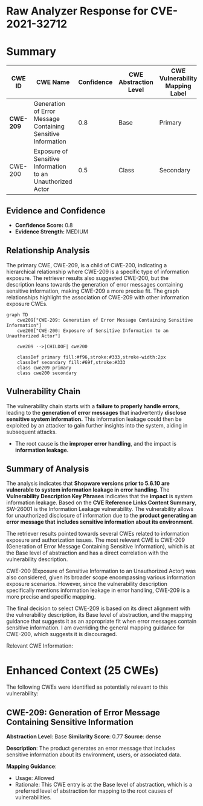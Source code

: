 # Raw Analyzer Response for CVE-2021-32712

# Summary
| CWE ID | CWE Name | Confidence | CWE Abstraction Level | CWE Vulnerability Mapping Label | CWE-Vulnerability Mapping Notes |
|---|---|---|---|---|---|
| **CWE-209** | Generation of Error Message Containing Sensitive Information | 0.8 | Base | Primary | Allowed |
| CWE-200 | Exposure of Sensitive Information to an Unauthorized Actor | 0.5 | Class | Secondary | Discouraged |

## Evidence and Confidence

*   **Confidence Score:** 0.8
*   **Evidence Strength:** MEDIUM

## Relationship Analysis
The primary CWE, CWE-209, is a child of CWE-200, indicating a hierarchical relationship where CWE-209 is a specific type of information exposure. The retriever results also suggested CWE-200, but the description leans towards the generation of error messages containing sensitive information, making CWE-209 a more precise fit. The graph relationships highlight the association of CWE-209 with other information exposure CWEs.

```mermaid
graph TD
    cwe209["CWE-209: Generation of Error Message Containing Sensitive Information"]
    cwe200["CWE-200: Exposure of Sensitive Information to an Unauthorized Actor"]
    
    cwe209 -->|CHILDOF| cwe200

    classDef primary fill:#f96,stroke:#333,stroke-width:2px
    classDef secondary fill:#69f,stroke:#333
    class cwe209 primary
    class cwe200 secondary
```

## Vulnerability Chain
The vulnerability chain starts with a **failure to properly handle errors**, leading to the **generation of error messages** that inadvertently **disclose sensitive system information.** This information leakage could then be exploited by an attacker to gain further insights into the system, aiding in subsequent attacks.
  - The root cause is the **improper error handling**, and the impact is **information leakage.**

## Summary of Analysis
The analysis indicates that **Shopware versions prior to 5.6.10 are vulnerable to system information leakage in error handling**. The **Vulnerability Description Key Phrases** indicates that the **impact** is system information leakage. Based on the **CVE Reference Links Content Summary**, SW-26001 is the Information Leakage vulnerability. The vulnerability allows for unauthorized disclosure of information due to the **product generating an error message that includes sensitive information about its environment**.

The retriever results pointed towards several CWEs related to information exposure and authorization issues. The most relevant CWE is CWE-209 (Generation of Error Message Containing Sensitive Information), which is at the Base level of abstraction and has a direct correlation with the vulnerability description.

CWE-200 (Exposure of Sensitive Information to an Unauthorized Actor) was also considered, given its broader scope encompassing various information exposure scenarios. However, since the vulnerability description specifically mentions information leakage in error handling, CWE-209 is a more precise and specific mapping.

The final decision to select CWE-209 is based on its direct alignment with the vulnerability description, its Base level of abstraction, and the mapping guidance that suggests it as an appropriate fit when error messages contain sensitive information. I am overriding the general mapping guidance for CWE-200, which suggests it is discouraged.

Relevant CWE Information:

# Enhanced Context (25 CWEs)
The following CWEs were identified as potentially relevant to this vulnerability:

## CWE-209: Generation of Error Message Containing Sensitive Information
**Abstraction Level**: Base
**Similarity Score**: 0.77
**Source**: dense

**Description**:
The product generates an error message that includes sensitive information about its environment, users, or associated data.

**Mapping Guidance**:
- Usage: Allowed
- Rationale: This CWE entry is at the Base level of abstraction, which is a preferred level of abstraction for mapping to the root causes of vulnerabilities.